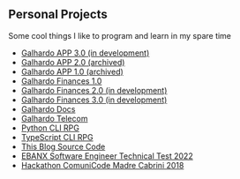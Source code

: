 ## Personal Projects

Some cool things I like to program and learn in my spare time

- <a href="https://github.com/AlexGalhardo/Galhardo-APP-3.0" target="_blank">Galhardo APP 3.0 (in development)</a>
- <a href="https://github.com/AlexGalhardo/Galhardo-APP-2.0" target="_blank">Galhardo APP 2.0 (archived)</a>
- <a href="https://github.com/AlexGalhardo/Galhardo-APP-1.0" target="_blank">Galhardo APP 1.0 (archived)</a>
- <a href="https://galhardo-finances.vercel.app/" target="_blank">Galhardo Finances 1.0</a>
- <a href="https://github.com/AlexGalhardo/Galhardo-Finances-Version-2" target="_blank">Galhardo Finances 2.0 (in development)</a>
- <a href="https://github.com/AlexGalhardo/Galhardo-Finances-Version-3" target="_blank">Galhardo Finances 3.0 (in development)</a>
- <a href="https://galhardo-docs.netlify.app/" target="_blank">Galhardo Docs</a>
- <a href="https://github.com/AlexGalhardo/Galhardo-Telecom" target="_blank">Galhardo Telecom</a>
- <a href="https://github.com/AlexGalhardo/Python-CLI-RPG" target="_blank">Python CLI RPG</a>
- <a href="https://github.com/AlexGalhardo/TypeScript-CLI-RPG" target="_blank">TypeScript CLI RPG</a>
- <a href="https://github.com/AlexGalhardo/galhardo-blog.vercel.app" target="_blank">This Blog Source Code</a>
- <a href="https://github.com/AlexGalhardo/EBANX-SoftwareEngineer-Technical-Test" target="_blank">EBANX Software Engineer Technical Test 2022</a>
- <a href="https://github.com/AlexGalhardo/hackathon-comunicode" target="_blank">Hackathon ComuniCode Madre Cabrini 2018</a>
